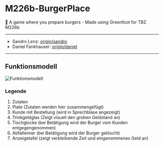 # M226b-BurgerPlace

🍔 A game where you prepare burgers - Made using Greenfoot for TBZ M226b

---

- Sandro Lenz: [origin/sandro](https://github.com/sandrolenz/M226b-BurgerPlace/tree/sandro)
- Daniel Fankhauser: [origin/daniel](https://github.com/sandrolenz/M226b-BurgerPlace/tree/daniel)

---

## Funktionsmodell

![Funktionsmodell](https://user-images.githubusercontent.com/59011553/207381371-a4a75b46-393b-4247-a940-64f2b28f2c49.png)

### Legende

1. Zutaten
2. Plate (Zutaten werden hier zusammengefügt)
3. Kunde mit Bestellung (wird in Sprechblase angezeigt)
4. Trinkgeldglas (Zeigt visuell den groben Geldstand an)
5. Tischglocke (bei Betätigung wird der Burger vom Kunden entgegengenommen)
6. Abfalleimer (bei Betätigung wird der Burger gelöscht)
7. Anzeigetafel (zeigt verbleibende Zeit und eingenommenes Geld an)

